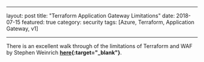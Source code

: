 
---
layout: post
title: "Terraform Application Gateway Limitations"
date: 2018-07-15
featured: true
category: security
tags: [Azure, Terraform, Application Gateway, v1]

---
There is an excellent walk through of the limitations of Terraform and WAF by Stephen Weinrich __[here](https://medium.com/@stephen.weinrich/configuring-azure-traffic-manager-application-gateway-and-app-services-with-terraform-57afce390fa1){:target="_blank"}__. 

